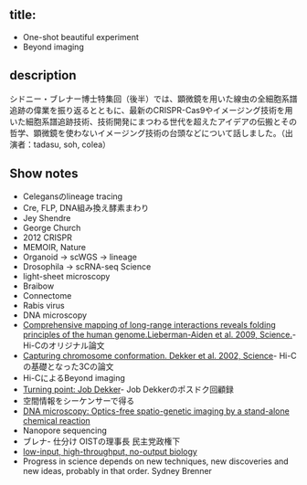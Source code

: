 
## title:
- One-shot beautiful experiment
- Beyond imaging

## description
シドニー・ブレナー博士特集回（後半）では、顕微鏡を用いた線虫の全細胞系譜追跡の偉業を振り返るとともに、最新のCRISPR-Cas9やイメージング技術を用いた細胞系譜追跡技術、技術開発にまつわる世代を超えたアイデアの伝搬とその哲学、顕微鏡を使わないイメージング技術の台頭などについて話しました。（出演者：tadasu, soh, colea）

## Show notes
- Celegansのlineage tracing
- Cre, FLP, DNA組み換え酵素まわり
- Jey Shendre
- George Church
- 2012 CRISPR
- MEMOIR, Nature 
- Organoid -> scWGS -> lineage
- Drosophila -> scRNA-seq Science
- light-sheet microscopy
- Braibow
- Connectome
- Rabis virus
- DNA microscopy
- [Comprehensive mapping of long-range interactions reveals folding principles of the human genome.Lieberman-Aiden et al. 2009, Science.](https://www.ncbi.nlm.nih.gov/pubmed/19815776)- Hi-Cのオリジナル論文
- [Capturing chromosome conformation. Dekker et al. 2002, Science](https://www.ncbi.nlm.nih.gov/pubmed/11847345)- Hi-Cの基礎となった3Cの論文
- Hi-CによるBeyond imaging
- [Turning point: Job Dekker](https://www.nature.com/nature/journal/v475/n7354/full/nj7354-131a.html)- Job Dekkerのポスドク回顧録
- 空間情報をシーケンサーで得る
- [DNA microscopy: Optics-free spatio-genetic imaging by a stand-alone chemical reaction](https://www.biorxiv.org/content/10.1101/471219v1)
- Nanopore sequencing
- ブレナ- 仕分け OISTの理事長 民主党政権下
- [low-input, high-throughput, no-output biology](https://www.nature.com/articles/nrm2320)
- Progress in science depends on new techniques, new discoveries and new ideas, probably in that order. Sydney Brenner 
